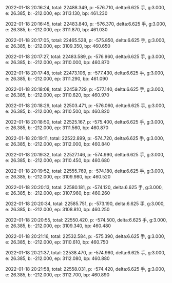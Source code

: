2022-01-18 20:16:24, total: 22488.349, p: -576.710, delta:6.625 手, g:3.000, e: 26.385, b: -212.000, ep: 3113.130, bp: 461.230

2022-01-18 20:16:45, total: 22483.840, p: -576.370, delta:6.625 手, g:3.000, e: 26.385, b: -212.000, ep: 3111.870, bp: 461.030

2022-01-18 20:17:05, total: 22465.528, p: -575.850, delta:6.625 手, g:3.000, e: 26.385, b: -212.000, ep: 3109.350, bp: 460.650

2022-01-18 20:17:27, total: 22483.589, p: -576.960, delta:6.625 手, g:3.000, e: 26.385, b: -212.000, ep: 3110.000, bp: 460.870

2022-01-18 20:17:48, total: 22473.106, p: -577.430, delta:6.625 手, g:3.000, e: 26.385, b: -212.000, ep: 3111.290, bp: 461.090

2022-01-18 20:18:08, total: 22459.729, p: -577.140, delta:6.625 手, g:3.000, e: 26.385, b: -212.000, ep: 3110.620, bp: 460.970

2022-01-18 20:18:29, total: 22503.471, p: -576.060, delta:6.625 手, g:3.000, e: 26.385, b: -212.000, ep: 3110.500, bp: 460.820

2022-01-18 20:18:50, total: 22525.167, p: -575.400, delta:6.625 手, g:3.000, e: 26.385, b: -212.000, ep: 3111.560, bp: 460.870

2022-01-18 20:19:11, total: 22522.899, p: -574.720, delta:6.625 手, g:3.000, e: 26.385, b: -212.000, ep: 3112.000, bp: 460.840

2022-01-18 20:19:32, total: 22527.146, p: -574.990, delta:6.625 手, g:3.000, e: 26.385, b: -212.000, ep: 3110.450, bp: 460.680

2022-01-18 20:19:52, total: 22555.769, p: -574.180, delta:6.625 手, g:3.000, e: 26.385, b: -212.000, ep: 3109.980, bp: 460.520

2022-01-18 20:20:13, total: 22580.181, p: -574.120, delta:6.625 手, g:3.000, e: 26.385, b: -212.000, ep: 3107.960, bp: 460.260

2022-01-18 20:20:34, total: 22585.751, p: -573.190, delta:6.625 手, g:3.000, e: 26.385, b: -212.000, ep: 3108.810, bp: 460.250

2022-01-18 20:20:55, total: 22550.420, p: -574.500, delta:6.625 手, g:3.000, e: 26.385, b: -212.000, ep: 3109.340, bp: 460.480

2022-01-18 20:21:16, total: 22532.584, p: -575.390, delta:6.625 手, g:3.000, e: 26.385, b: -212.000, ep: 3110.610, bp: 460.750

2022-01-18 20:21:37, total: 22538.470, p: -574.960, delta:6.625 手, g:3.000, e: 26.385, b: -212.000, ep: 3112.080, bp: 460.880

2022-01-18 20:21:58, total: 22558.031, p: -574.420, delta:6.625 手, g:3.000, e: 26.385, b: -212.000, ep: 3112.700, bp: 460.890